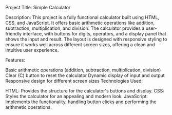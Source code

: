 Project Title: Simple Calculator

Description: This project is a fully functional calculator built using HTML, CSS, and JavaScript. It offers basic arithmetic operations like addition, subtraction, multiplication, and division. The calculator provides a user-friendly interface, with buttons for digits, operators, and a display panel that shows the input and result. The layout is designed with responsive styling to ensure it works well across different screen sizes, offering a clean and intuitive user experience.

Features:

Basic arithmetic operations (addition, subtraction, multiplication, division)
Clear (C) button to reset the calculator
Dynamic display of input and output
Responsive design for different screen sizes
Technologies Used:

HTML: Provides the structure for the calculator's buttons and display.
CSS: Styles the calculator for an appealing and modern look.
JavaScript: Implements the functionality, handling button clicks and performing the arithmetic operations.

